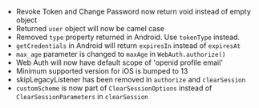 - Revoke Token and Change Password now return void instead of empty object
- Returned `user` object will now be camel case
- Removed `type` property returned in Android. Use `tokenType` instead.
- `getCredentials` in Android will return `expiresIn` instead of `expiresAt`
- `max_age` parameter is changed to `maxAge` in `WebAuth.authorize()`
- Web Auth will now have default scope of 'openid profile email'
- Minimum supported version for iOS is bumped to 13
- skipLegacyListener has been removed in `authorize` and `clearSession`
- `customScheme` is now part of `ClearSessionOptions` instead of `ClearSessionParameters` in `clearSession`
